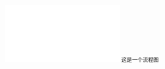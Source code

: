 ![Drawing 2025-06-15 17.24.22.excalidraw](Excalidraw/Drawing%202025-06-15%2017.24.22.excalidraw.md)
这是一个流程图

